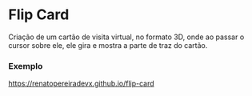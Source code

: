 # Flip Card
Criação de um cartão de visita virtual, no formato 3D, onde ao passar o cursor sobre ele, ele gira e mostra a parte de traz do cartão.

### Exemplo
https://renatopereiradevx.github.io/flip-card
